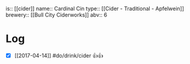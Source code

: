 is:: [[cider]]
name:: Cardinal Cin
type:: [[Cider - Traditional - Apfelwein]]
brewery:: [[Bull City Ciderworks]]
abv:: 6

# Log
- [x] [[2017-04-14]] #do/drink/cider 👍👍
